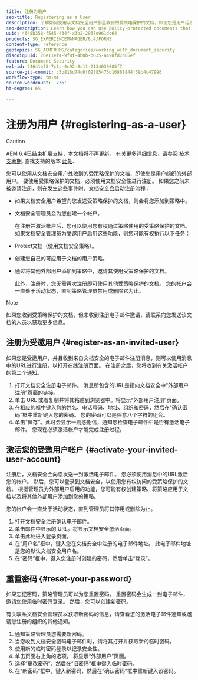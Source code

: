 ```yaml
---
title: 注册为用户
seo-title: Registering as a User
description: 了解如何使用从文档安全用户那里收到的受策略保护的文档，即使您是用户组织的外部用户。
seo-description: Learn how you can use policy-protected documents that you receive from an document security user, even if you are external to the user’s organization.
uuid: 4648b358-f545-434f-a3b2-2937e961dc64
products: SG_EXPERIENCEMANAGER/6.4/FORMS
content-type: reference
geptopics: SG_AEMFORMS/categories/working_with_document_security
discoiquuid: 26e11ef4-9f8f-4b0b-b035-a498fd7d65ef
feature: Document Security
exl-id: 24641bf5-7c1c-4c92-8c11-2134039085f7
source-git-commit: c5b816d74c6f02f85476d16868844f39b4c47996
workflow-type: tm+mt
source-wordcount: '736'
ht-degree: 6%

---
```


# 注册为用户 {#registering-as-a-user}

>[!CAUTION]
>
>AEM 6.4已结束扩展支持，本文档将不再更新。 有关更多详细信息，请参阅 [技术支助期](https://helpx.adobe.com/cn/support/programs/eol-matrix.html). 查找支持的版本 [此处](https://experienceleague.adobe.com/docs/).

您可以使用从文档安全用户处收到的受策略保护的文档，即使您是用户组织的外部用户。 要使用受策略保护的文档，必须使用文档安全性进行注册。 如果您之前未被邀请注册，则在发生这些事件时，文档安全会启动注册流程：

* 如果文档安全用户希望向您发送受策略保护的文档，则会将您添加到策略中。
* 文档安全管理员会为您创建一个帐户。

   在注册并激活帐户后，您可以使用您有权通过策略使用的受策略保护的文档。 如果文档安全管理员为受邀用户启用这些功能，则您可能有权执行以下任务：

* Protect文档（使用文档安全策略）。
* 创建您自己的可应用于文档的用户策略。
* 通过将其他外部用户添加到策略中，邀请其使用受策略保护的文档。

   此外，注册时，您无需再次注册即可使用其他受策略保护的文档。 您的帐户会一直处于活动状态，直到策略管理员禁用或删除它为止。

>[!NOTE]
>
>如果您收到受策略保护的文档，但未收到注册电子邮件邀请，请联系向您发送该文档的人员以获取更多信息。

## 注册为受邀用户 {#register-as-an-invited-user}

如果您是受邀用户，并且收到来自文档安全的电子邮件注册消息，则可以使用消息中的URL进行注册，以打开在线注册页面。 在注册之后，您将收到有关激活帐户的第二个通知。

1. 打开文档安全注册电子邮件。 消息所包含的URL是指向文档安全中“外部用户注册”页面的链接。
1. 单击 URL 或者复制并将其粘贴到浏览器中。将显示“外部用户注册”页面。
1. 在相应的框中键入您的姓名、电话号码、地址、组织和密码，然后在“确认密码”框中重新键入您的密码。 您的密码可以是任意八个字符的组合。
1. 单击“保存”。此时会显示一则感谢信，通知您检查电子邮件中是否有激活电子邮件。 您现在必须激活帐户才能完成注册过程。

## 激活您的受邀用户帐户 {#activate-your-invited-user-account}

注册后，文档安全会向您发送一封激活电子邮件。 您必须使用消息中的URL激活您的帐户。 然后，您可以登录到文档安全，以使用您有权访问的受策略保护的文档。 根据管理员为外部用户启用的功能，您可能有权创建策略、将策略应用于文档以及将其他外部用户添加到您的策略。

您的帐户会一直处于活动状态，直到管理员将其停用或删除为止。

1. 打开文档安全注册确认电子邮件。
1. 单击邮件中显示的 URL。将显示文档安全激活页面。
1. 单击此处进入登录页面。
1. 在“用户名”框中，键入您在文档安全中注册的电子邮件地址。 此电子邮件地址是您的默认文档安全用户名。
1. 在“密码”框中，键入您注册时创建的密码，然后单击“登录”。

## 重置密码 {#reset-your-password}

如果忘记密码，策略管理员可以为您重置密码。 重置密码会生成一封电子邮件，邀请您使用临时密码登录。 然后，您可以创建新密码。

有关联系文档安全管理员以获取新密码的信息，请查看您的激活电子邮件通知或邀请您注册的组织的其他通知。

1. 通知策略管理员您需要新密码。
1. 当您收到文档安全密码电子邮件时，请将其打开并获取新的临时密码。
1. 使用新的临时密码登录以记录安全性。
1. 单击页面右上角的选项。 将显示“外部用户”页面。
1. 选择“更改密码”，然后在“旧密码”框中键入临时密码。
1. 在“新密码”框中，键入新密码，然后在“确认密码”框中重新键入该密码。
